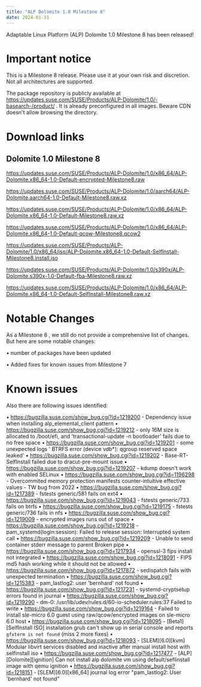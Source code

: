```yaml
---
title: "ALP Dolomite 1.0 Milestone 8"
date: 2024-01-31
---
```

Adaptable Linux Platform (ALP) Dolomite 1.0 Milestone 8 has been released!

# Important notice

This is a Milestone 8 release. Please use it at your own risk and discretion. Not all architectures are supported.

The package repository is publicly available at https://updates.suse.com/SUSE/Products/ALP-Dolomite/1.0/-basearch-/product/ . It is already preconfigured in all images. Beware CDN doesn't allow browsing the directory.

# Download links

## Dolomite 1.0 Milestone 8

https://updates.suse.com/SUSE/Products/ALP-Dolomite/1.0/x86_64/ALP-Dolomite.x86_64-1.0-Default-encrypted-Milestone8.raw

https://updates.suse.com/SUSE/Products/ALP-Dolomite/1.0/aarch64/ALP-Dolomite.aarch64-1.0-Default-Milestone8.raw.xz

https://updates.suse.com/SUSE/Products/ALP-Dolomite/1.0/x86_64/ALP-Dolomite.x86_64-1.0-Default-Milestone8.raw.xz

https://updates.suse.com/SUSE/Products/ALP-Dolomite/1.0/x86_64/ALP-Dolomite.x86_64-1.0-Default-qcow-Milestone8.qcow2

https://updates.suse.com/SUSE/Products/ALP-Dolomite/1.0/x86_64/iso/ALP-Dolomite.x86_64-1.0-Default-SelfInstall-Milestone8.install.iso

https://updates.suse.com/SUSE/Products/ALP-Dolomite/1.0/s390x/ALP-Dolomite.s390x-1.0-Default-fba-Milestone8.raw.xz

https://updates.suse.com/SUSE/Products/ALP-Dolomite/1.0/x86_64/ALP-Dolomite.x86_64-1.0-Default-SelfInstall-Milestone8.raw.xz


# Notable Changes

As a Milestone 8 , we still do not provide a comprehensive list of changes. But here are some notable changes:

 &#8226; number of packages have been updated

 &#8226; Added fixes for known issues from Milestone 7

# Known issues

Also there are following issues identified:

 &#8226; https://bugzilla.suse.com/show_bug.cgi?id=1219200 - Dependency issue when installing alp_elemental_client pattern
 &#8226; https://bugzilla.suse.com/show_bug.cgi?id=1219212 - only 16M size is allocated to /boot/efi, and 'transactional-update -n bootloader' fails due to no free space
 &#8226; https://bugzilla.suse.com/show_bug.cgi?id=1219201 - some unexpected logs ' BTRFS error (device vdb*): qgroup reserved space leaked'
 &#8226; https://bugzilla.suse.com/show_bug.cgi?id=1219202 - Base-RT-SelfInstall failed due to dracut-pre-mount issue
 &#8226; https://bugzilla.suse.com/show_bug.cgi?id=1219207 - kdump doesn't work with enabled SELinux
 &#8226; https://bugzilla.suse.com/show_bug.cgi?id=1196298 - Overcommited memory protection manifests counter-intuitive effective values -  TW bug from 2022
 &#8226; https://bugzilla.suse.com/show_bug.cgi?id=1217389 - fstests generic/581 fails on ext4 
 &#8226; https://bugzilla.suse.com/show_bug.cgi?id=1219043  - fstests generic/733 fails on btrfs
 &#8226; https://bugzilla.suse.com/show_bug.cgi?id=1219175  - fstests generic/736 fails in nfs 
 &#8226; https://bugzilla.suse.com/show_bug.cgi?id=1219009 - encrypted images runs out of space
 &#8226; https://bugzilla.suse.com/show_bug.cgi?id=1219218 - pam_systemd(login:session): Failed to release session: Interrupted system call
 &#8226; https://bugzilla.suse.com/show_bug.cgi?id=1219209 - Unable to send container stderr message to parent Broken pipe
 &#8226; https://bugzilla.suse.com/show_bug.cgi?id=1217934 - openssl-3 fips install not integrated
 &#8226; https://bugzilla.suse.com/show_bug.cgi?id=1218091 - FIPS md5 hash working while it should not be allowed
 &#8226; https://bugzilla.suse.com/show_bug.cgi?id=1217872 - sedispatch fails with  unexpected termination
 &#8226; https://bugzilla.suse.com/show_bug.cgi?id=1215383 - pam_lastlog2: user 'bernhard' not found
 &#8226; https://bugzilla.suse.com/show_bug.cgi?id=1217231 - systemd-cryptsetup errors found in journal
 &#8226; https://bugzilla.suse.com/show_bug.cgi?id=1219290 - dm-0: /usr/lib/udev/rules.d/60-io-scheduler.rules:37 Failed to write
 &#8226; https://bugzilla.suse.com/show_bug.cgi?id=1219164 - Failed to install sle-micro 6.0 guest using raw/qcow/encrypted images on sle-micro 6.0 host
 &#8226; https://bugzilla.suse.com/show_bug.cgi?id=1218095 - [Beta1][SelfInstall ISO] installation grub can't show up in serial console and reports `gfxterm is not found` (miss 2 more fixes)
 &#8226; https://bugzilla.suse.com/show_bug.cgi?id=1218093 - [SLEM][6.0][kvm] Modular libvirt services disabled and inactive after manual install host with selfinstall iso
 &#8226; https://bugzilla.suse.com/show_bug.cgi?id=1217477 - [ALP][Dolomite][ignition] Can not install alp dolomite vm using default/seflinstall image with qemu ignition
 &#8226; https://bugzilla.suse.com/show_bug.cgi?id=1218151 - [SLEM][6.0][x86_64] journal log error "pam_lastlog2: User 'bernhard' not found"


